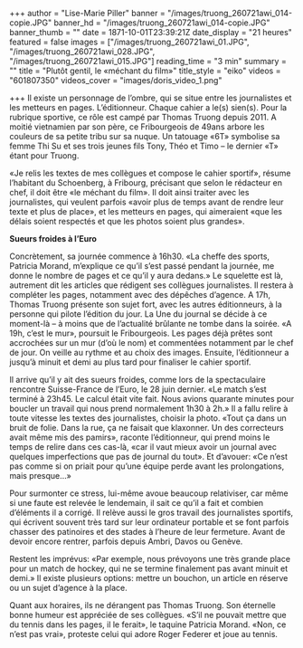 +++
author = "Lise-Marie Piller"
banner = "/images/truong_260721awi_014-copie.JPG"
banner_hd = "/images/truong_260721awi_014-copie.JPG"
banner_thumb = ""
date = 1871-10-01T23:39:21Z
date_display = "21 heures"
featured = false
images = ["/images/truong_260721awi_01.JPG", "/images/truong_260721awi_028.JPG", "/images/truong_260721awi_015.JPG"]
reading_time = "3 min"
summary = ""
title = "Plutôt gentil, le «méchant du film»"
title_style = "eiko"
videos = "601807350"
videos_cover = "images/doris_video_1.png"

+++
Il existe un personnage de l’ombre, qui se situe entre les journalistes et les metteurs en pages. L’éditionneur. Chaque cahier a le(s) sien(s). Pour la rubrique sportive, ce rôle est campé par Thomas Truong depuis 2011. A moitié vietnamien par son père, ce Fribourgeois de 49ans arbore les couleurs de sa petite tribu sur sa nuque. Un tatouage «6T» symbolise sa femme Thi Su et ses trois jeunes fils Tony, Théo et Timo – le dernier «T» étant pour Truong.

«Je relis les textes de mes collègues et compose le cahier sportif», résume l’habitant du Schoenberg, à Fribourg, précisant que selon le rédacteur en chef, il doit être «le méchant du film». Il doit ainsi traiter avec les journalistes, qui veulent parfois «avoir plus de temps avant de rendre leur texte et plus de place», et les metteurs en pages, qui aimeraient «que les délais soient respectés et que les photos soient plus grandes».

**Sueurs froides à l’Euro**

Concrètement, sa journée commence à 16h30. «La cheffe des sports, Patricia Morand, m’explique ce qu’il s’est passé pendant la journée, me donne le nombre de pages et ce qu’il y aura dedans.» Le squelette est là, autrement dit les articles que rédigent ses collègues journalistes. Il restera à compléter les pages, notamment avec des dépêches d’agence. A 17h, Thomas Truong présente son sujet fort, avec les autres éditionneurs, à la personne qui pilote l’édition du jour. La Une du journal se décide à ce moment-là – à moins que de l’actualité brûlante ne tombe dans la soirée. «A 19h, c’est le mur», poursuit le Fribourgeois. Les pages déjà prêtes sont accrochées sur un mur (d’où le nom) et commentées notamment par le chef de jour. On veille au rythme et au choix des images. Ensuite, l’éditionneur a jusqu’à minuit et demi au plus tard pour finaliser le cahier sportif.

Il arrive qu’il y ait des sueurs froides, comme lors de la spectaculaire rencontre Suisse-France de l’Euro, le 28 juin dernier. «Le match s’est terminé à 23h45. Le calcul était vite fait. Nous avions quarante minutes pour boucler un travail qui nous prend normalement 1h30 à 2h.» Il a fallu relire à toute vitesse les textes des journalistes, choisir la photo. «Tout ça dans un bruit de folie. Dans la rue, ça ne faisait que klaxonner. Un des correcteurs avait même mis des pamirs», raconte l’éditionneur, qui prend moins le temps de relire dans ces cas-là, «car il vaut mieux avoir un journal avec quelques imperfections que pas de journal du tout». Et d’avouer: «Ce n’est pas comme si on priait pour qu’une équipe perde avant les prolongations, mais presque…» 

Pour surmonter ce stress, lui-même avoue beaucoup relativiser, car même si une faute est relevée le lendemain, il sait ce qu’il a fait et combien d’éléments il a corrigé. Il relève aussi le gros travail des journalistes sportifs, qui écrivent souvent très tard sur leur ordinateur portable et se font parfois chasser des patinoires et des stades à l’heure de leur fermeture. Avant de devoir encore rentrer, parfois depuis Ambri, Davos ou Genève.

Restent les imprévus: «Par exemple, nous prévoyons une très grande place pour un match de hockey, qui ne se termine finalement pas avant minuit et demi.» Il existe plusieurs options: mettre un bouchon, un article en réserve ou un sujet d’agence à la place.

Quant aux horaires, ils ne dérangent pas Thomas Truong. Son éternelle bonne humeur est appréciée de ses collègues. «S’il ne pouvait mettre que du tennis dans les pages, il le ferait», le taquine Patricia Morand. «Non, ce n’est pas vrai», proteste celui qui adore Roger Federer et joue au tennis.